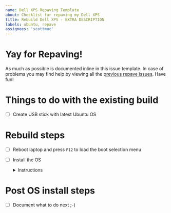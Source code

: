 ```yaml
---
name: Dell XPS Repaving Template
about: Checklist for repaving my Dell XPS
title: Rebuild Dell XPS - EXTRA DESCRIPTION
labels: ubuntu, repave
assignees: 'scottmuc'
---
```

<!--
From: https://gist.github.com/pierrejoubert73/902cc94d79424356a8d20be2b382e1ab
<details>
  <summary>Instructions</summary>

  moar markdown
</details>
-->
# Yay for Repaving!

As much as possible is documented inline in this issue template. In case of problems you may find help by viewing
all the [previous repave issues][repave-history]. Have fun!

[repave-history]: https://github.com/scottmuc/infrastructure/issues?q=is%3Aissue+is%3Aclosed+label%3Aubuntu+label%3Arepave

# Things to do with the existing build

- [ ] Create USB stick with latest Ubuntu OS

</details>

# Rebuild steps

- [ ] Reboot laptop and press `F12` to load the boot selection menu
- [ ] Install the OS <details>
  <summary>Instructions</summary>

  * https://ubuntu.com/tutorials/install-ubuntu-server#1-overview
  * Create a user called `bootstrap` with a password `bootstrap`
</details>

# Post OS install steps

- [ ] Document what to do next ;-)
